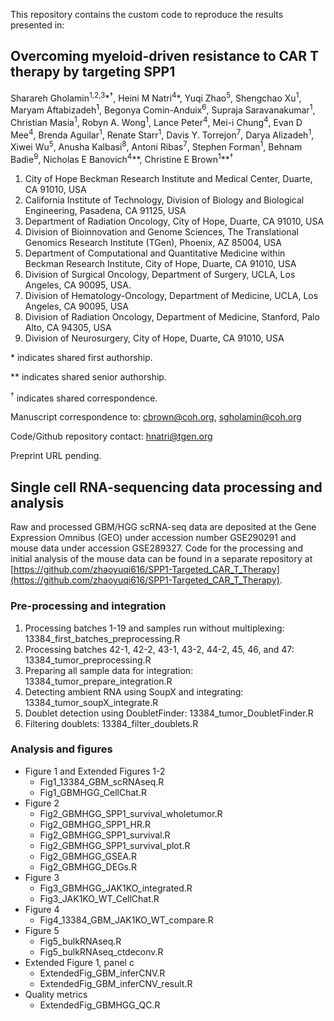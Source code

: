 This repository contains the custom code to reproduce the results presented in:

## Overcoming myeloid-driven resistance to CAR T therapy by targeting SPP1 

Sharareh Gholamin<sup>1,2,3</sup>&ast;<sup>†</sup>, Heini M Natri<sup>4</sup>&ast;, Yuqi Zhao<sup>5</sup>, Shengchao Xu<sup>1</sup>, Maryam Aftabizadeh<sup>1</sup></sup>, Begonya Comin-Anduix<sup>6</sup>, Supraja Saravanakumar<sup>1</sup>, Christian Masia<sup>1</sup>, Robyn A. Wong<sup>1</sup>, Lance Peter<sup>4</sup>, Mei-i Chung<sup>4</sup>, Evan D Mee<sup>4</sup>, Brenda Aguilar<sup>1</sup>, Renate Starr<sup>1</sup>, Davis Y. Torrejon<sup>7</sup>, Darya Alizadeh<sup>1</sup>, Xiwei Wu<sup>5</sup>, Anusha Kalbasi<sup>8</sup>, Antoni Ribas<sup>7</sup>, Stephen Forman<sup>1</sup>, Behnam Badie<sup>9</sup>, Nicholas E Banovich<sup>4</sup>&ast;&ast;, Christine E Brown<sup>1</sup>&ast;&ast;<sup>†</sup>

1. City of Hope Beckman Research Institute and Medical Center, Duarte, CA 91010, USA 
2. California Institute of Technology, Division of Biology and Biological Engineering, Pasadena, CA 91125, USA 
3. Department of Radiation Oncology, City of Hope, Duarte, CA 91010, USA 
4. Division of Bioinnovation and Genome Sciences, The Translational Genomics Research Institute (TGen), Phoenix, AZ 85004, USA 
5. Department of Computational and Quantitative Medicine within Beckman Research Institute, City of Hope, Duarte, CA 91010, USA 
6. Division of Surgical Oncology, Department of Surgery, UCLA, Los Angeles, CA 90095, USA. 
7. Division of Hematology-Oncology, Department of Medicine, UCLA, Los Angeles, CA 90095, USA 
8. Division of Radiation Oncology, Department of Medicine, Stanford, Palo Alto, CA 94305, USA 
9. Division of Neurosurgery, City of Hope, Duarte, CA 91010, USA 

 
&ast; indicates shared first authorship.

&ast;&ast; indicates shared senior authorship.

<sup>†</sup> indicates shared correspondence.


Manuscript correspondence to: cbrown@coh.org, sgholamin@coh.org

Code/Github repository contact: hnatri@tgen.org

Preprint URL pending.

## Single cell RNA-sequencing data processing and analysis

Raw and processed GBM/HGG scRNA-seq data are deposited at the Gene Expression Omnibus (GEO) under accession number GSE290291 and mouse data under accession GSE289327. Code for the processing and initial analysis of the mouse data can be found in a separate repository at [https://github.com/zhaoyuqi616/SPP1-Targeted_CAR_T_Therapy](https://github.com/zhaoyuqi616/SPP1-Targeted_CAR_T_Therapy).

### Pre-processing and integration

1. Processing batches 1-19 and samples run without multiplexing: 13384_first_batches_preprocessing.R
2. Processing batches 42-1, 42-2, 43-1, 43-2, 44-2, 45, 46, and 47: 13384_tumor_preprocessing.R
3. Preparing all sample data for integration: 13384_tumor_prepare_integration.R
4. Detecting ambient RNA using SoupX and integrating: 13384_tumor_soupX_integrate.R
5. Doublet detection using DoubletFinder: 13384_tumor_DoubletFinder.R
6. Filtering doublets: 13384_filter_doublets.R

### Analysis and figures

* Figure 1 and Extended Figures 1-2
  * Fig1_13384_GBM_scRNAseq.R
  * Fig1_GBMHGG_CellChat.R
* Figure 2
  * Fig2_GBMHGG_SPP1_survival_wholetumor.R
  * Fig2_GBMHGG_SPP1_HR.R
  * Fig2_GBMHGG_SPP1_survival.R
  * Fig2_GBMHGG_SPP1_survival_plot.R
  * Fig2_GBMHGG_GSEA.R
  * Fig2_GBMHGG_DEGs.R
* Figure 3
  * Fig3_GBMHGG_JAK1KO_integrated.R
  * Fig3_JAK1KO_WT_CellChat.R
* Figure 4
  * Fig4_13384_GBM_JAK1KO_WT_compare.R
* Figure 5
  * Fig5_bulkRNAseq.R
  * Fig5_bulkRNAseq_ctdeconv.R
* Extended Figure 1, panel c
  * ExtendedFig_GBM_inferCNV.R
  * ExtendedFig_GBM_inferCNV_result.R
* Quality metrics
  * ExtendedFig_GBMHGG_QC.R

